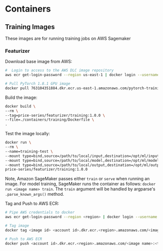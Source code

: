 # Containers

## Training Images
These images are for running training jobs on AWS Sagemaker

### Featurizer
Download base image from AWS:
```bash
#  Login to access to the AWS DLC image repository
aws ecr get-login-password --region us-east-1 | docker login --username AWS --password-stdin 763104351884.dkr.ecr.us-east-1.amazonaws.com

# Pull PyTorch 1.8.1 GPU image
docker pull 763104351884.dkr.ecr.us-east-1.amazonaws.com/pytorch-training:1.8.1-gpu-py36-cu111-ubuntu18.04
```

Build the image:
```bash
docker build \
--rm \
--tag=price-series/featurizer/training:1.0.0 \
--file=./containers/training/Dockerfile \
.
```

Test the image locally:
```bash
docker run \
--rm \
--name=training-test \
--mount type=bind,source=/path/to/local/input,destination=/opt/ml/input/data/all,readonly \
--mount type=bind,source=/path/to/local/model,destination=/opt/ml/model \
--mount type=bind,source=/path/to/local/output,destination=/opt/ml/output \
price-series/featurizer/training:1.0.0
```
Note, Amazon SageMaker passes either `train` or `serve` when running an image. For model training, SageMaker runs the container as follows: `docker run <image name> train`. The `train` argument will be handled by argparse's `.parse_known_args()` method. 

Tag and Push to AWS ECR:
```bash
# Pipe AWS credentials to docker
aws ecr get-login-password --region <region> | docker login --username AWS --password-stdin <account id>.dkr.ecr.<region>.amazonaws.com

# Tag image
docker tag <image id> <account id>.dkr.ecr.<region>.amazonaws.com/<image name>:<tag>

# Push to AWS ECR
docker push <account id>.dkr.ecr.<region>.amazonaws.com/<image name>:<tag>
```